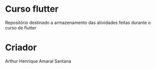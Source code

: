 # Curso flutter

Repositório destinado a armazenamento das atividades feitas durante o curso de flutter

# Criador 

Arthur Henrique Amaral Santana
